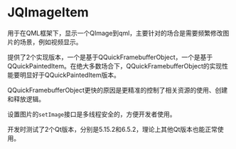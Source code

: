 # JQImageItem

用于在QML框架下，显示一个QImage到qml，主要针对的场合是需要频繁修改图片的场景，例如视频显示。

提供了2个实现版本，一个是基于QQuickFramebufferObject，一个是基于QQuickPaintedItem。在绝大多数场合下，QQuickFramebufferObject的实现性能要明显好于QQuickPaintedItem版本。

QQuickFramebufferObject更快的原因是更精准的控制了相关资源的使用、创建和释放逻辑。

设置图片的```setImage```接口是多线程安全的，方便开发者使用。

开发时测试了2个Qt版本，分别是5.15.2和6.5.2，理论上其他Qt版本也能正常使用。
